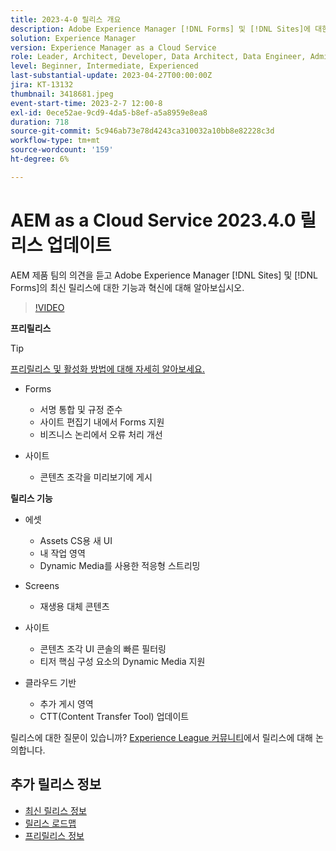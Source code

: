```yaml
---
title: 2023-4-0 릴리스 개요
description: Adobe Experience Manager [!DNL Forms] 및 [!DNL Sites]에 대한 2023-2-0 릴리스의 최신 기능과 혁신에 대해 알아보십시오.
solution: Experience Manager
version: Experience Manager as a Cloud Service
role: Leader, Architect, Developer, Data Architect, Data Engineer, Admin, User
level: Beginner, Intermediate, Experienced
last-substantial-update: 2023-04-27T00:00:00Z
jira: KT-13132
thumbnail: 3418681.jpeg
event-start-time: 2023-2-7 12:00-8
exl-id: 0ece52ae-9cd9-4da5-b8ef-a5a8959e8ea8
duration: 718
source-git-commit: 5c946ab73e78d4243ca310032a10bb8e82228c3d
workflow-type: tm+mt
source-wordcount: '159'
ht-degree: 6%

---
```


# AEM as a Cloud Service 2023.4.0 릴리스 업데이트

AEM 제품 팀의 의견을 듣고 Adobe Experience Manager [!DNL Sites] 및 [!DNL Forms]의 최신 릴리스에 대한 기능과 혁신에 대해 알아보십시오.

>[!VIDEO](https://video.tv.adobe.com/v/3418681/?learn=on)

**프리릴리스**

>[!TIP]
>
>[프리릴리스 및 활성화 방법에 대해 자세히 알아보세요.](https://experienceleague.adobe.com/docs/experience-manager-cloud-service/content/release-notes/prerelease.html)

* Forms
   * 서명 통합 및 규정 준수
   * 사이트 편집기 내에서 Forms 지원
   * 비즈니스 논리에서 오류 처리 개선

* 사이트
   * 콘텐츠 조각을 미리보기에 게시

**릴리스 기능**

* 에셋
   * Assets CS용 새 UI
   * 내 작업 영역
   * Dynamic Media를 사용한 적응형 스트리밍

* Screens
   * 재생용 대체 콘텐츠

* 사이트
   * 콘텐츠 조각 UI 콘솔의 빠른 필터링
   * 티저 핵심 구성 요소의 Dynamic Media 지원

* 클라우드 기반
   * 추가 게시 영역
   * CTT(Content Transfer Tool) 업데이트


릴리스에 대한 질문이 있습니까?  [Experience League 커뮤니티](https://adobe.ly/43FGHk0)에서 릴리스에 대해 논의합니다.


## 추가 릴리스 정보

* [최신 릴리스 정보](https://experienceleague.adobe.com/docs/experience-manager-cloud-service/content/release-notes/home.html?lang=ko-KR)
* [릴리스 로드맵](https://experienceleague.adobe.com/docs/experience-manager-release-information/aem-release-updates/update-releases-roadmap.html)
* [프리릴리스 정보](https://experienceleague.adobe.com/docs/experience-manager-cloud-service/content/release-notes/prerelease.html)
